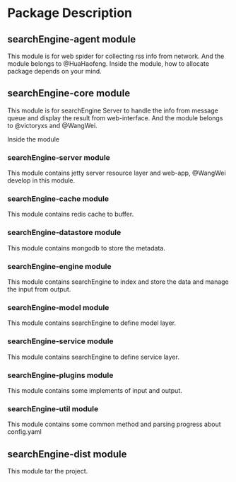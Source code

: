 
# Package Description

## searchEngine-agent module

This module is for web spider for collecting rss info from network. And the module belongs to @HuaHaofeng. Inside the module, how to allocate package depends on your mind. 

## searchEngine-core module

This module is for searchEngine Server to handle the info from message queue and display the result from web-interface. And the module belongs to @victoryxs and @WangWei. 

Inside the module

### searchEngine-server module

This module contains jetty server resource layer and web-app, @WangWei develop in this module.

### searchEngine-cache module

This module contains redis cache to buffer.

### searchEngine-datastore module

This module contains mongodb to store the metadata.

### searchEngine-engine module

This module contains searchEngine to index and store the data and manage the input from output.

### searchEngine-model module

This module contains searchEngine to define model layer.

### searchEngine-service module

This module contains searchEngine to define service layer.

### searchEngine-plugins module

This module contains some implements of input and output.

### searchEngine-util module

This module contains some common method and parsing progress about config.yaml  

## searchEngine-dist module

This module tar the project.
